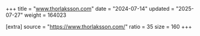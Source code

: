 +++
title = "www.thorlaksson.com"
date = "2024-07-14"
updated = "2025-07-27"
weight = 164023

[extra]
source = "https://www.thorlaksson.com/"
ratio = 35
size = 160
+++
